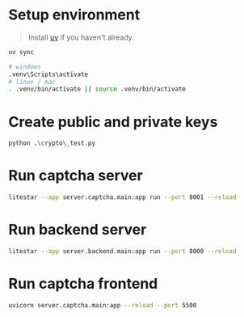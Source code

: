 # Setup environment

> Install [uv](https://docs.astral.sh/uv/getting-started/installation/) if you haven't already.
```bash
uv sync

# windows
.venv\Scripts\activate
# linux / mac
. .venv/bin/activate || source .venv/bin/activate
```


# Create public and private keys

```bash
python .\crypto\_test.py
```

# Run captcha server

```bash
litestar --app server.captcha.main:app run --port 8001 --reload
```

# Run backend server

```bash
litestar --app server.backend.main:app run --port 8000 --reload
```

# Run captcha frontend

```bash
uvicorn server.captcha.main:app --reload --port 5500
```
